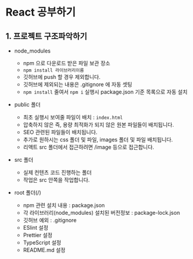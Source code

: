 # React 공부하기

## 1. 프로젝트 구조파악하기

- node_modules

  - npm 으로 다운로드 받은 파일 보관 장소
  - `npm install 라이브러리이름`
  - 깃허브에 push 할 경우 제외합니다.
  - 깃허브에 제외되는 내용은 .gitignore 에 자동 셋팅
  - `npm install` 줄여서 `npm i` 실행시 package.json 기준 목록으로 자동 설치

- public 폴더

  - 최초 실행시 보여줄 파일이 배치 : `index.html`
  - 압축하지 않은 즉, 용량 최적화가 되지 않은 원본 파일들이 배치됩니다.
  - SEO 관련된 파일들이 배치됩니다.
  - 추가로 원하시는 css 폴더 및 파일, images 폴더 및 파일 배치됩니다.
  - 리액트 src 폴더에서 접근하려면 /image 등으로 접근합니다.

- src 폴더

  - 실제 컨텐츠 코드 진행하는 폴더
  - 작업은 src 안쪽을 작업합니다.

- root 폴더(/)
  - npm 관련 설치 내용 : package.json
  - 각 라이브러리(node_modules) 설치된 버전정보 : package-lock.json
  - 깃허브 예외 : .gitignore
  - ESlint 설정
  - Prettier 설정
  - TypeScript 설정
  - README.md 설정
